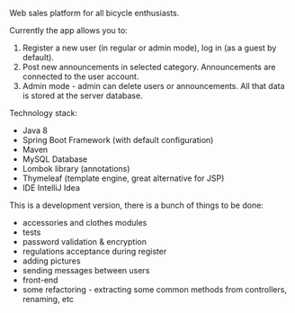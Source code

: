 Web sales platform for all bicycle enthusiasts. 

Currently the app allows you to:
1. Register a new user (in regular or admin mode), log in (as a guest by default).
2. Post new announcements in selected category. Announcements are connected to the user account.
3. Admin mode - admin can delete users or announcements.
All that data is stored at the server database.

Technology stack:
- Java 8
- Spring Boot Framework (with default configuration)
- Maven
- MySQL Database
- Lombok library (annotations)
- Thymeleaf (template engine, great alternative for JSP)
- IDE IntelliJ Idea

This is a development version, there is a bunch of things to be done:
- accessories and clothes modules
- tests
- password validation & encryption
- regulations acceptance during register
- adding pictures
- sending messages between users
- front-end
- some refactoring - extracting some common methods from controllers, renaming, etc




